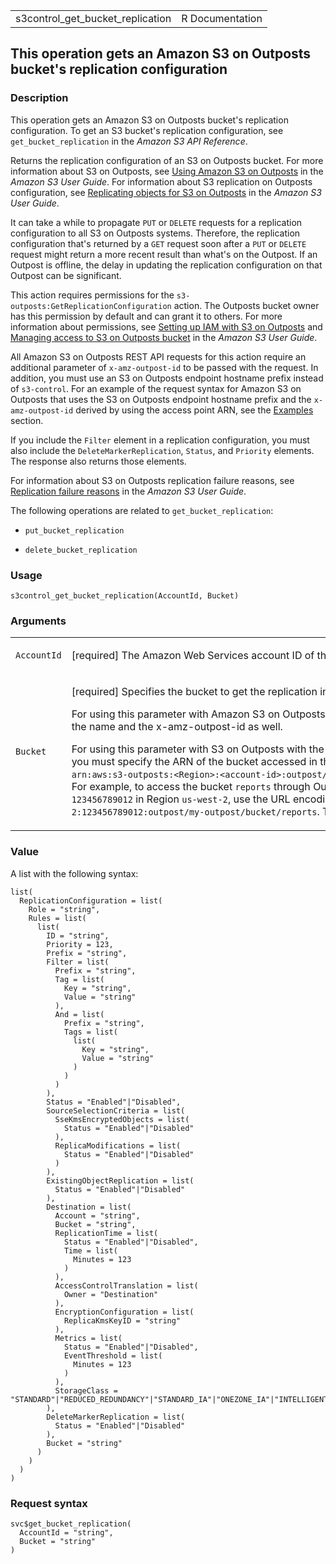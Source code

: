 <table style="width: 100%;">
<tbody>
<tr class="odd">
<td>s3control_get_bucket_replication</td>
<td style="text-align: right;">R Documentation</td>
</tr>
</tbody>
</table>

## This operation gets an Amazon S3 on Outposts bucket's replication configuration

### Description

This operation gets an Amazon S3 on Outposts bucket's replication
configuration. To get an S3 bucket's replication configuration, see
`get_bucket_replication` in the *Amazon S3 API Reference*.

Returns the replication configuration of an S3 on Outposts bucket. For
more information about S3 on Outposts, see [Using Amazon S3 on
Outposts](https://docs.aws.amazon.com/AmazonS3/latest/userguide/S3onOutposts.html)
in the *Amazon S3 User Guide*. For information about S3 replication on
Outposts configuration, see [Replicating objects for S3 on
Outposts](https://docs.aws.amazon.com/AmazonS3/latest/userguide/S3OutpostsReplication.html)
in the *Amazon S3 User Guide*.

It can take a while to propagate `PUT` or `DELETE` requests for a
replication configuration to all S3 on Outposts systems. Therefore, the
replication configuration that's returned by a `GET` request soon after
a `PUT` or `DELETE` request might return a more recent result than
what's on the Outpost. If an Outpost is offline, the delay in updating
the replication configuration on that Outpost can be significant.

This action requires permissions for the
`s3-outposts:GetReplicationConfiguration` action. The Outposts bucket
owner has this permission by default and can grant it to others. For
more information about permissions, see [Setting up IAM with S3 on
Outposts](https://docs.aws.amazon.com/AmazonS3/latest/userguide/S3OutpostsIAM.html)
and [Managing access to S3 on Outposts
bucket](https://docs.aws.amazon.com/AmazonS3/latest/userguide/S3OutpostsBucketPolicy.html)
in the *Amazon S3 User Guide*.

All Amazon S3 on Outposts REST API requests for this action require an
additional parameter of `x-amz-outpost-id` to be passed with the
request. In addition, you must use an S3 on Outposts endpoint hostname
prefix instead of `s3-control`. For an example of the request syntax for
Amazon S3 on Outposts that uses the S3 on Outposts endpoint hostname
prefix and the `x-amz-outpost-id` derived by using the access point ARN,
see the
[Examples](https://docs.aws.amazon.com/AmazonS3/latest/API/API_control_GetBucketReplication.html#API_control_GetBucketReplication_Examples)
section.

If you include the `Filter` element in a replication configuration, you
must also include the `DeleteMarkerReplication`, `Status`, and
`Priority` elements. The response also returns those elements.

For information about S3 on Outposts replication failure reasons, see
[Replication failure
reasons](https://docs.aws.amazon.com/AmazonS3/latest/userguide/outposts-replication-eventbridge.html#outposts-replication-failure-codes)
in the *Amazon S3 User Guide*.

The following operations are related to `get_bucket_replication`:

-   `put_bucket_replication`

-   `delete_bucket_replication`

### Usage

    s3control_get_bucket_replication(AccountId, Bucket)

### Arguments

<table>
<colgroup>
<col style="width: 35%" />
<col style="width: 65%" />
</colgroup>
<tbody>
<tr class="odd">
<td><code
id="s3control_get_bucket_replication_:_AccountId">AccountId</code></td>
<td><p>[required] The Amazon Web Services account ID of the Outposts
bucket.</p></td>
</tr>
<tr class="even">
<td><code
id="s3control_get_bucket_replication_:_Bucket">Bucket</code></td>
<td><p>[required] Specifies the bucket to get the replication
information for.</p>
<p>For using this parameter with Amazon S3 on Outposts with the REST
API, you must specify the name and the x-amz-outpost-id as well.</p>
<p>For using this parameter with S3 on Outposts with the Amazon Web
Services SDK and CLI, you must specify the ARN of the bucket accessed in
the format <code
style="white-space: pre;">⁠arn:aws:s3-outposts:&lt;Region&gt;:&lt;account-id&gt;:outpost/&lt;outpost-id&gt;/bucket/&lt;my-bucket-name&gt;⁠</code>.
For example, to access the bucket <code>reports</code> through Outpost
<code>my-outpost</code> owned by account <code>123456789012</code> in
Region <code>us-west-2</code>, use the URL encoding of
<code>arn:aws:s3-outposts:us-west-2:123456789012:outpost/my-outpost/bucket/reports</code>.
The value must be URL encoded.</p></td>
</tr>
</tbody>
</table>

### Value

A list with the following syntax:

    list(
      ReplicationConfiguration = list(
        Role = "string",
        Rules = list(
          list(
            ID = "string",
            Priority = 123,
            Prefix = "string",
            Filter = list(
              Prefix = "string",
              Tag = list(
                Key = "string",
                Value = "string"
              ),
              And = list(
                Prefix = "string",
                Tags = list(
                  list(
                    Key = "string",
                    Value = "string"
                  )
                )
              )
            ),
            Status = "Enabled"|"Disabled",
            SourceSelectionCriteria = list(
              SseKmsEncryptedObjects = list(
                Status = "Enabled"|"Disabled"
              ),
              ReplicaModifications = list(
                Status = "Enabled"|"Disabled"
              )
            ),
            ExistingObjectReplication = list(
              Status = "Enabled"|"Disabled"
            ),
            Destination = list(
              Account = "string",
              Bucket = "string",
              ReplicationTime = list(
                Status = "Enabled"|"Disabled",
                Time = list(
                  Minutes = 123
                )
              ),
              AccessControlTranslation = list(
                Owner = "Destination"
              ),
              EncryptionConfiguration = list(
                ReplicaKmsKeyID = "string"
              ),
              Metrics = list(
                Status = "Enabled"|"Disabled",
                EventThreshold = list(
                  Minutes = 123
                )
              ),
              StorageClass = "STANDARD"|"REDUCED_REDUNDANCY"|"STANDARD_IA"|"ONEZONE_IA"|"INTELLIGENT_TIERING"|"GLACIER"|"DEEP_ARCHIVE"|"OUTPOSTS"|"GLACIER_IR"
            ),
            DeleteMarkerReplication = list(
              Status = "Enabled"|"Disabled"
            ),
            Bucket = "string"
          )
        )
      )
    )

### Request syntax

    svc$get_bucket_replication(
      AccountId = "string",
      Bucket = "string"
    )

